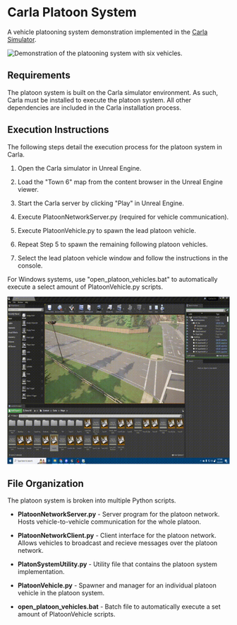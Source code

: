 # Carla Platoon System
A vehicle platooning system demonstration implemented in the [Carla Simulator](https://github.com/carla-simulator/carla).

![Demonstration of the platooning system with six vehicles.](https://github.com/Ringman3640/carla-platoon-system/blob/main/resources/six_platoon_stable.gif)

## Requirements
The platoon system is built on the Carla simulator environment. As such, Carla must be installed to execute the platoon system. All other dependencies are included in the Carla installation process.

## Execution Instructions
The following steps detail the execution process for the platoon system in Carla.

1. Open the Carla simulator in Unreal Engine.

2. Load the "Town 6" map from the content browser in the Unreal Engine viewer.

3. Start the Carla server by clicking "Play" in Unreal Engine.

4. Execute PlatoonNetworkServer.py (required for vehicle communication). 

5. Execute PlatoonVehicle.py to spawn the lead platoon vehicle.

6. Repeat Step 5 to spawn the remaining following platoon vehicles.

7. Select the lead platoon vehicle window and follow the instructions in the console.

For Windows systems, use "open_platoon_vehicles.bat" to automatically execute a select amount of PlatoonVehicle.py scripts.

![Demonstration of using the "open_platoon_vehicles.bat" script to spawn vehicles.](https://github.com/Ringman3640/carla-platoon-system/blob/main/resources/seven_platoon_spawn.gif)

## File Organization
The platoon system is broken into multiple Python scripts.

- **PlatoonNetworkServer.py** - Server program for the platoon network. Hosts vehicle-to-vehicle communication for the whole platoon.

- **PlatoonNetworkClient.py** - Client interface for the platoon network. Allows vehicles to broadcast and recieve messages over the platoon network.

- **PlatonSystemUtility.py** - Utility file that contains the platoon system implementation.

- **PlatoonVehicle.py** - Spawner and manager for an individual platoon vehicle in the platoon system.

- **open_platoon_vehicles.bat** - Batch file to automatically execute a set amount of PlatoonVehicle scripts.

